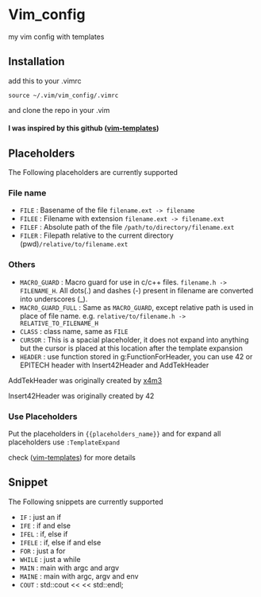 # Vim_config
my vim config with templates

## Installation
add this to your .vimrc
```
source ~/.vim/vim_config/.vimrc
```

and clone the repo in your .vim

#### I was inspired by this github ([vim-templates](https://github.com/tibabit/vim-templates))

## Placeholders

The Following placeholders are currently supported

### File name

- `FILE` : Basename of the file `filename.ext -> filename`
- `FILEE` : Filename with extension `filename.ext -> filename.ext`
- `FILEF` : Absolute path of the file `/path/to/directory/filename.ext`
- `FILER` : Filepath relative to the current directory (pwd)`/relative/to/filename.ext`

### Others

- `MACRO_GUARD` : Macro guard for use in c/c++ files. `filename.h -> FILENAME_H`. All dots(.) and dashes (-) present in filename are converted into underscores (_).
- `MACRO_GUARD_FULL` : Same as `MACRO_GUARD`, except relative path is used in place of file name. e.g. `relative/to/filename.h -> RELATIVE_TO_FILENAME_H`
- `CLASS` : class name, same as `FILE`
- `CURSOR` : This is a spacial placeholder, it does not expand into anything but the cursor is placed at this location after the template expansion
- `HEADER` : use function stored in g:FunctionForHeader, you can use 42 or EPITECH header with Insert42Header and AddTekHeader

AddTekHeader was originally created by [x4m3](https://github.com/x4m3)

Insert42Header was originally created by 42

### Use Placeholders

Put the placeholders in `{{placeholders_name}}` and for expand all placeholders use `:TemplateExpand`

check ([vim-templates](https://github.com/tibabit/vim-templates)) for more details

## Snippet

The Following snippets are currently supported

- `IF` : just an if
- `IFE` : if and else
- `IFEL` : if, else if
- `IFELE` : if, else if and else
- `FOR` : just a for
- `WHILE` : just a while
- `MAIN` : main with argc and argv
- `MAINE` : main with argc, argv and env
- `COUT` : std::cout <<  << std::endl;
